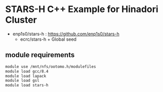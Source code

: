 # STARS-H C++ Example for Hinadori Cluster

- enp1s0/stars-h : https://github.com/enp1s0/stars-h
  - ecrc/stars-h + Global seed

## module requirements

```bash
module use /mnt/nfs/ootomo.h/modulefiles
module load gcc/8.4
module load lapack
module load gsl
module load stars-h
```
